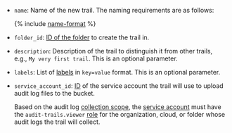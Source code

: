 * `name`: Name of the new trail. The naming requirements are as follows:

    {% include [name-format](../name-format.md) %}

* `folder_id`: [ID of the folder](../../resource-manager/operations/folder/get-id.md) to create the trail in.
* `description`: Description of the trail to distinguish it from other trails, e.g., `My very first trail`. This is an optional parameter.
* `labels`: List of [labels](../../resource-manager/concepts/labels.md) in `key=value` format. This is an optional parameter.
* `service_account_id`: [ID](../../iam/operations/sa/get-id.md) of the service account the trail will use to upload audit log files to the bucket.

    Based on the audit log [collection scope](../../audit-trails/concepts/trail.md#collecting-area), the [service account](../../iam/concepts/users/service-accounts.md) must have the `audit-trails.viewer` [role](../../iam/concepts/access-control/roles.md) for the organization, cloud, or folder whose audit logs the trail will collect.